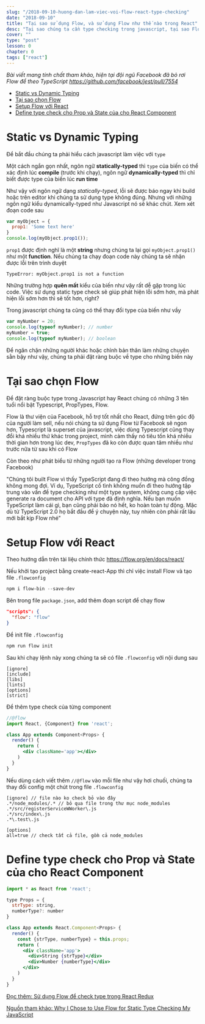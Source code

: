 ```yaml
---
slug: "/2018-09-10-huong-dan-lam-viec-voi-flow-react-type-checking"
date: "2018-09-10"
title: "Tại sao sử dụng Flow, và sử dụng Flow như thế nào trong React"
desc: "Tại sao chúng ta cần type checking trong javascript, tại sao Flow lại là lựa chọn của nhiều developer hiện nay"
cover: ""
type: "post"
lesson: 0
chapter: 0
tags: ["react"]
---
```


*Bài viết mang tính chất tham khảo, hiện tại đội ngũ Facebook đã bỏ rơi Flow để theo TypeScript https://github.com/facebook/jest/pull/7554*

<!-- TOC -->

- [Static vs Dynamic Typing](#static-vs-dynamic-typing)
- [Tại sao chọn Flow](#tại-sao-chọn-flow)
- [Setup Flow với React](#setup-flow-với-react)
- [Define type check cho Prop và State của cho React Component](#define-type-check-cho-prop-và-state-của-cho-react-component)

<!-- /TOC -->


# Static vs Dynamic Typing

Để bắt đầu chúng ta phải hiểu cách javascript làm việc với `type`

Một cách ngắn gọn nhất, ngôn ngữ **statically-typed** thì `type` của biến có thể xác định lúc **compile** (trước khi chạy), ngôn ngữ **dynamically-typed** thì chỉ biết được type của biến lúc **run time**

Như vậy với ngôn ngữ dạng *statically-typed*, lỗi sẽ được báo ngay khi build hoặc trên editor khi chúng ta sử dụng type không đúng. Nhưng với những ngôn ngữ kiểu dynamically-typed như Javascript nó sẽ khác chút. Xem xét đoạn code sau

```js
var myObject = {
  prop1: 'Some text here'
}
console.log(myObject.prop1());
```

`prop1` được định nghĩ là một **string** nhưng chúng ta lại gọi `myObject.prop1()` như một **function**. Nếu chúng ta chạy đoạn code này chúng ta sẽ nhận được lỗi trên trình duyệt

```shell
TypeError: myObject.prop1 is not a function
```

Những trường hợp **quên mất** kiểu của biến như vậy rất dễ gặp trong lúc code. Việc sử dụng static type check sẽ giúp phát hiện lỗi sớm hơn, mà phát hiện lỗi sớm hơn thì sẽ tốt hơn, right?

Trong javascript chúng ta cũng có thể thay đổi type của biến như vầy

```js
var myNumber = 20;
console.log(typeof myNumber); // number
myNumber = true;
console.log(typeof myNumber); // boolean
```

Để ngăn chặn những người khác hoặc chỉnh bản thân làm những chuyện sằn bậy như vậy, chúng ta phải đặt ràng buộc về type cho những biến này

# Tại sao chọn Flow

Để đặt ràng buộc type trong Javascript hay React chúng có những 3 tên tuổi nổi bật Typescript, PropTypes, Flow.

Flow là thư viện của Facebook, hỗ trợ tốt nhất cho React, đứng trên góc độ của người làm sell, nếu nói chúng ta sử dụng Flow từ Facebook sẽ ngon hơn, Typescript là superset của javascript, việc dùng Typescript cũng thay đổi khá nhiều thứ khác trong project, mình cảm thấy nó tiêu tốn khá nhiều thời gian hơn trong lúc dev, `PropTypes` đã ko còn được quan tâm nhiều như trước nữa từ sau khi có Flow

Còn theo như phát biểu từ những người tạo ra Flow (những developer trong Facebook)

"Chúng tôi built Flow vì thấy TypeScript đang đi theo hướng mà công đồng không mong đợi. Ví dụ, TypeScript cố tình không muốn đi theo hướng tập trung vào vấn đề type checking như một type system, không cung cấp việc generate ra document cho API với type đã định nghĩa. Nếu bạn muốn TypeScript làm cái gì, bạn cũng phải bảo nó hết, ko hoàn toàn tự động. Mặc dù từ TypeScript 2.0 họ bắt đầu để ý chuyện này, tuy nhiên còn phải rất lâu mới bắt kịp Flow nhé"

# Setup Flow với React

Theo hướng dẫn trên tài liệu chính thức <a href="https://flow.org/en/docs/react/" target="_blank" rel="noopener noreferrer">https://flow.org/en/docs/react/</a>

Nếu khởi tạo project bằng create-react-App thì chỉ việc install Flow và tạo file `.flowconfig`

```powershell
npm i flow-bin --save-dev
```

Bên trong file `package.json`, add thêm đoạn script để chạy flow

```json
"scripts": {
  "flow": "flow"
}
```

Để init file `.flowconfig`

```powershell
npm run flow init
```

Sau khi chạy lệnh này xong chúng ta sẽ có file `.flowconfig` với nội dung sau

```
[ignore]
[include]
[libs]
[lints]
[options]
[strict]
```

Để thêm type check của từng component

```jsx
//@flow
import React, {Component} from 'react';

class App extends Component<Props> {
  render() {
    return (
      <div className='app'></div>
    )
  }
}
```

Nếu dùng cách viết thêm `//@flow` vào mỗi file như vậy hơi chuối, chúng ta thay đổi config một chút trong file `.flowconfig`

```
[ignore] // file nào ko check bỏ vào đây
.*/node_modules/.* // bỏ qua file trong thư mục node_modules
.*/src/registerServiceWWorker\.js
.*/src/index\.js
.*\.test\.js

[options]
all=true // check tất cả file, gồm cả node_modules
```

# Define type check cho Prop và State của cho React Component

```jsx
import * as React from 'react';

type Props = {
  strType: string,
  numberType?: number
}

class App extends React.Component<Props> {
  render() {
    const {strType, numberType} = this.props;
    return (
      <div className='app'>
        <div>String {strType}</div>
        <div>Number {numberType}</div>
      </div>
    )
  }
}
```

[Đọc thêm: Sử dụng Flow để check type trong React Redux](/2018-09-13-huong-dan-su-dung-flow-voi-react-redux)


[Nguồn tham khảo: Why I Chose to Use Flow for Static Type Checking My JavaScript](https://www.lullabot.com/articles/flow-for-static-type-checking-javascript)
